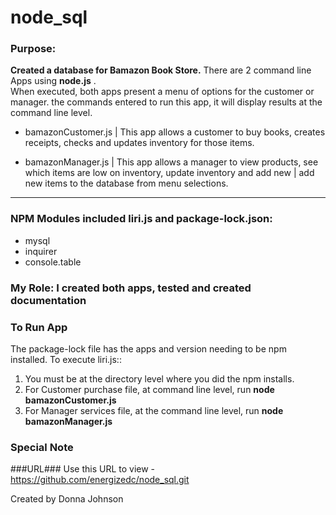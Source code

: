 # node_sql
### Purpose:
__Created a database for Bamazon Book Store.__ There are 2 command line Apps using __node.js__  .  
When executed, both apps present a menu of options for the customer or manager. the commands entered to run this app, it 
will display results at the command line level.

* bamazonCustomer.js | This app allows a customer to buy books, creates receipts, checks and updates inventory for those items.

* bamazonManager.js  |  This app allows a manager to view products, see which items are low on inventory, update inventory and add new
                     |  add new items to the database from menu selections.
______________________________________________________________________________________________________________________________________


### NPM Modules included liri.js and package-lock.json:
* mysql
* inquirer
* console.table

### My Role:   I created both apps, tested and created documentation

### To Run App
The package-lock file has the apps and version needing to be npm installed.
To execute liri.js::

1. You must be at the directory level where you did the npm installs.
2. For Customer purchase file, at command line level, run **node bamazonCustomer.js**
3. For Manager services file, at the command line level, run **node bamazonManager.js**

### Special Note 



 ###URL### Use this URL to view - https://github.com/energizedc/node_sql.git
 
 
Created by Donna Johnson
